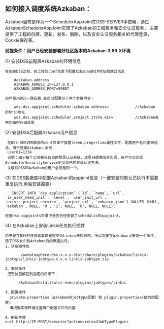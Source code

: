 ## 如何接入调度系统Azkaban：
 Azkaban目前是作为一个SchedulerAppJoint在DSS-SERVER中使用，通过AzkabanSchedulerAppJoint实现了Azkaban的工程服务和安全认证服务，
 主要提供了工程的创建、更新、发布、删除，以及安全认证服务相关的代理登录，Cookie保存等。
 
 **前提条件：用户已经安装部署好社区版本的Azkaban-3.69.X环境**
 
 (1) 安装DSS前配置Azkaban的环境信息 
 
    在安装DSS之前，在工程的conf目录下配置Azkaban的IP地址和端口信息
```
    #azkaban.address
    AZKABAN_ADRESS_IP=127.0.0.1
    AZKABAN_ADRESS_PORT=99887
```
 
    用户使用DSS一键安装,会自动配置以下两个参数内容：
    
```
    wds.dss.appjoint.scheduler.azkaban.address=            //Azkaban 的http地址
    wds.dss.appjoint.scheduler.project.store.dir=          //Azkaban发布包临时存储目录
```
 (2) 安装DSS后配置Azkaban用户信息
 
     在DSS-SERVER服务的conf目录下放置token.properties属性文件，配置用户名和密码信息，用于登录Azkaban.示例：
     user01=1234
     说明：由于每个公司都有各自的登录认证系统，这里只提供简单实现，用户可以实现SchedulerSecurityService定义自己的登录认证方法。
     关联后DSS和Azkaban的用户必须是同一个。
     
 (3) 在DSS数据库中配置Azkaban的appjoint信息（一键安装时默认已执行不需要重复执行,单独安装需要）
 
```
   INSERT INTO `dss_application` (`id`, `name`, `url`, `is_user_need_init`, `level`, `user_init_url`, `exists_project_service`, `project_url`, `enhance_json`) VALUES (NULL, 'azkaban', NULL, '0', '1', NULL, '0', NULL, NULL);
```
    检查dss-appjoints目录下是否已经安装了schedulis的appjoint。
    
 (4) 在Azkaban上安装Linkis任务执行插件
 
    由于现在DSS的任务基本都是提交给Linkis来执行的，所以需要在Azkaban上安装一个插件，用于DSS发布到Azkaban后的调度执行。
    1、获取插件包
    
```
       /wedatasphere-dss-x.x.x-dist/share/plugins/azkaban/linkis-jobtype/linkis-jobtype-x.x.x-linkis-jobtype.zip
```
    2、安装插件
     把安装包解压到指定的目录下：
```
      /AzkabanInstall/wtss-exec/plugins/jobtypes/linkis
```
    
    3、配置插件
      private.properties（azkaban的jobtype配置）和 plugin.properties(额外的配置)
      请根据实际环境设置两个配置文件的内容
      
    4、刷新生效
    curl http://IP:PORT/executor?action=reloadJobTypePlugins